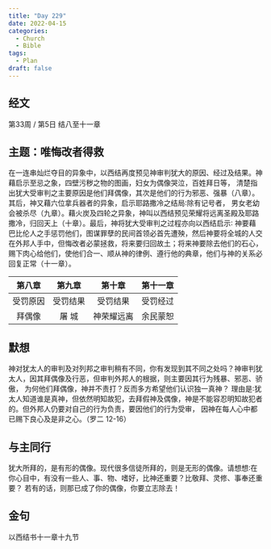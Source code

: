 ```yaml
---
title: "Day 229"
date: 2022-04-15
categories:
  - Church
  - Bible
tags:
  - Plan
draft: false
---
```


## 经文
第33周 / 第5日 结八至十一章

## 主题：唯悔改者得救
在一连串灿烂夺目的异象中，以西结再度预见神审判犹大的原因、经过及结果。神藉启示至忌之象，四壁污秽之物的图画，妇女为偶像哭泣，百姓拜日等，
清楚指出犹大受审判之主要原因是他们拜偶像，其次是他们的行为邪恶、强暴（八章）。其后，神又藉六位拿兵器者的异象，启示耶路撒冷之结局∶除有记号者，
男女老幼会被杀尽（九章）。藉火炭及四轮之异象，神叫以西结预见荣耀将远离圣殿及耶路撒冷，归回天上（十章）。最后，神将犹大受审判之过程亦向以西结启示∶
神要藉巴比伦人之手惩罚他们，图谋罪孽的民间首领必首先遭殃，然后神要将全城的人交在外邦人手中，但悔改者必蒙拯救，将来要归回故土；将来神要除去他们的石心，
赐下肉心给他们，使他们合一、顺从神的律例、遵行他的典章，他们与神的关系必回复正常（十一章）。

|  第八章   |  第九章   |   第十章   |  第十一章  |
|:------:|:------:|:-------:|:------:|
|  受罚原因  |  受罚结果  |  受罚结果   |  受罚经过  |
|  拜偶像   |  屠 城   |  神荣耀远离  |  余民蒙恕  |

## 默想
神对犹太人的审判及对列邦之审判稍有不同，你有发现到其不同之处吗？神审判犹太人，因其拜偶像及行恶，但审判外邦人的根据，则主要因其行为残暴、邪恶、骄傲，
为何他们拜偶像，神并不责打？反而多方希望他们认识独一真神？
理由是∶犹太人知道谁是真神，但依然明知故犯，去拜假神及偶像，神是不能容忍明知故犯者的。但外邦人仍要对自己的行为负责，要因他们的行为受审，
因神在每人心中都已赐下良心及是非之心。（罗二  12-16）

## 与主同行
犹大所拜的，是有形的偶像。现代很多信徒所拜的，则是无形的偶像。请想想∶在你心目中，有没有一些人、事、物、嗜好，比神还重要？比敬拜、灵修、事奉还重要？
若有的话，则那已成了你的偶像，你要立志除去！

## 金句
以西结书十一章十九节

[comment]: <> (## 附录)

